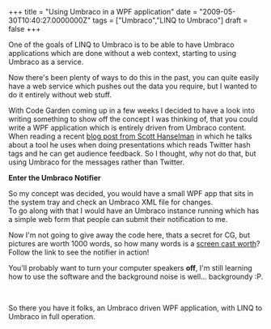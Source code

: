﻿+++
title = "Using Umbraco in a WPF application"
date = "2009-05-30T10:40:27.0000000Z"
tags = ["Umbraco","LINQ to Umbraco"]
draft = false
+++

<p>One of the goals of LINQ to Umbraco is to be able to have Umbraco applications which are done without a web context, starting to using Umbraco as a service.</p>
<p>Now there's been plenty of ways to do this in the past, you can quite easily have a web service which pushes out the data you require, but I wanted to do it entirely without web stuff.</p>
<p>With Code Garden coming up in a few weeks I decided to have a look into writing something to show off the concept I was thinking of, that you could write a WPF application which is entirely driven from Umbraco content.<br />When reading a recent <a href="http://www.hanselman.com/blog/DemoDashboardAndIDEExtensionsWhirlwindTourAroundNET4AndVisualStudio2010Beta1.aspx" target="_blank">blog post from Scott Hanselman</a> in which he talks about a tool he uses when doing presentations&nbsp;which reads Twitter hash tags and he can get audience feedback. So I thought, why not do that, but using Umbraco for the messages rather than Twitter.</p>
<p><strong>Enter the Umbraco Notifier</strong></p>
<p>So my concept was decided, you would have a small WPF app that sits in the system tray and check an Umbraco XML file for changes.<br />To go along with that I would have an Umbraco instance running which has a simple web form that people can submit their notification to me.</p>
<p>Now I'm not going to give away the code here, thats a secret for CG, but pictures are worth 1000 words, so how many words is a <a href="/get/media/2541/notification demo.swf" target="_blank">screen cast worth</a>? Follow the link to see the notifier in action!</p>
<p>You'll probably want to turn your computer speakers <strong>off</strong>, I'm still learning how to use the software and the background noise is well... backgroundy :P.</p>
<p>&nbsp;</p>
<p>So there you have it folks, an Umbraco driven WPF application, with LINQ to Umbraco in full operation.&nbsp;</p>